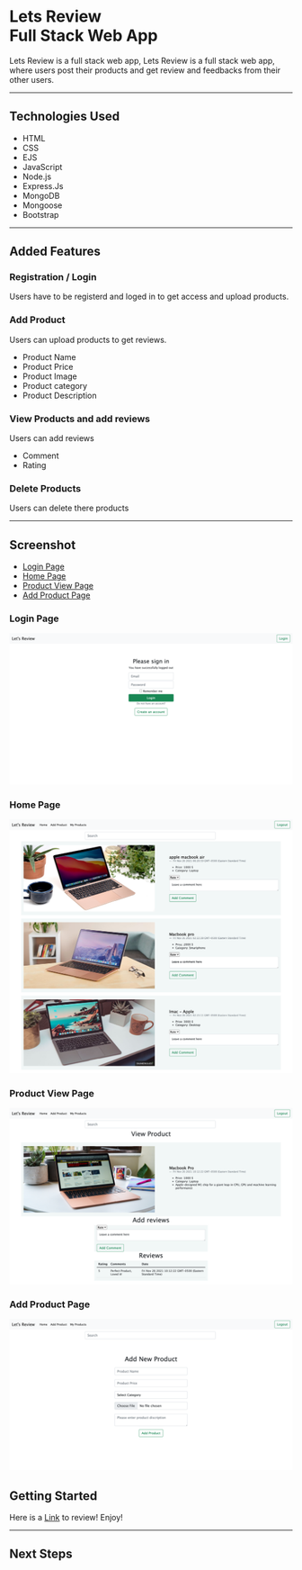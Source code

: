 # Lets Review<br>Full Stack Web App

Lets Review is a full stack web app, Lets Review is a full stack web app, where users post their products and get review and feedbacks from their other users.

---

## Technologies Used

- HTML
- CSS
- EJS
- JavaScript
- Node.js
- Express.Js
- MongoDB
- Mongoose
- Bootstrap

---

## Added Features

### Registration / Login

Users have to be registerd and loged in to get access and upload products.

### Add Product

Users can upload products to get reviews.

- Product Name
- Product Price
- Product Image
- Product category
- Product Description

### View Products and add reviews

Users can add reviews

- Comment
- Rating

### Delete Products

Users can delete there products

---

## Screenshot

- [Login Page](#login-Page)
- [Home Page](#home-page)
- [Product View Page](#product-view-page)
- [Add Product Page](#add-product-page)

### Login Page

![](images/login.png)

### Home Page

![](images/home.png)

### Product View Page

![](images/view.png)

### Add Product Page

![](images/add.png)

## **Getting Started**

Here is a [Link](https://lets-review.herokuapp.com/users/login) to review! Enjoy!

---

## **Next Steps**
